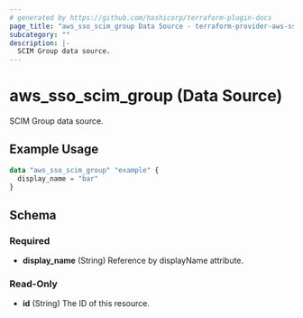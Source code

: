 ```yaml
---
# generated by https://github.com/hashicorp/terraform-plugin-docs
page_title: "aws_sso_scim_group Data Source - terraform-provider-aws-sso-scim"
subcategory: ""
description: |-
  SCIM Group data source.
---
```


# aws_sso_scim_group (Data Source)

SCIM Group data source.

## Example Usage

```terraform
data "aws_sso_scim_group" "example" {
  display_name = "bar"
}
```

<!-- schema generated by tfplugindocs -->
## Schema

### Required

- **display_name** (String) Reference by displayName attribute.

### Read-Only

- **id** (String) The ID of this resource.


